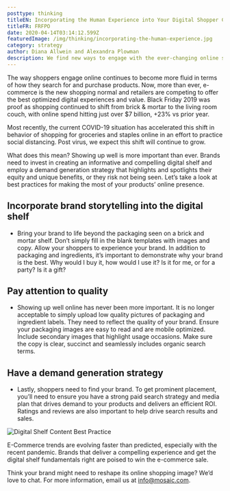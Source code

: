 ```yaml
---
posttype: thinking
titleEN: Incorporating the Human Experience into Your Digital Shopper Content
titleFR: FRFPO
date: 2020-04-14T03:14:12.599Z
featuredImage: /img/thinking/incorporating-the-human-experience.jpg
category: strategy
author: Diana Allwein and Alexandra Plowman
description: We find new ways to engage with the ever-changing online shopper. Attention to quality in brand storytelling.
---
```


The way shoppers engage online continues to become more fluid in terms of how they search for and purchase products. Now, more than ever, e-commerce is the new shopping normal and retailers are competing to offer the best optimized digital experiences and value. Black Friday 2019 was proof as shopping continued to shift from brick & mortar to the living room couch, with online spend hitting just over $7 billion, +23% vs prior year.

Most recently, the current COVID-19 situation has accelerated this shift in behavior of shopping for groceries and staples online in an effort to practice social distancing. Post virus, we expect this shift will continue to grow.  

What does this mean? Showing up well is more important than ever. Brands need to invest in creating an informative and compelling digital shelf and employ a demand generation strategy that highlights and spotlights their equity and unique benefits, or they risk not being seen. Let’s take a look at best practices for making the most of your products’ online presence.

## Incorporate brand storytelling into the digital shelf

* Bring your brand to life beyond the packaging seen on a brick and mortar shelf. Don’t simply fill in the blank templates with images and copy. Allow your shoppers to experience your brand. In addition to packaging and ingredients, it’s important to demonstrate why your brand is the best. Why would I buy it, how would I use it? Is it for me, or for a party? Is it a gift?

## Pay attention to quality

* Showing up well online has never been more important. It is no longer acceptable to simply upload low quality pictures of packaging and ingredient labels. They need to reflect the quality of your brand. Ensure your packaging images are easy to read and are mobile optimized. Include secondary images that highlight usage occasions. Make sure the copy is clear, succinct and seamlessly includes organic search terms.

## Have a demand generation strategy

* Lastly, shoppers need to find your brand. To get prominent placement, you’ll need to ensure you have a strong paid search strategy and media plan that drives demand to your products and delivers an efficient ROI. Ratings and reviews are also important to help drive search results and sales.

![Digital Shelf Content Best Practice](/img/thinking/incorporating-the-human-experience/digital-shelf.png)

E-Commerce trends are evolving faster than predicted, especially with the recent pandemic.   Brands that deliver a compelling experience and get the digital shelf fundamentals right are poised to win the e-commerce sale.

Think your brand might need to reshape its online shopping image? We’d love to chat. For more information, email us at [info@mosaic.com](mailto:info@mosaic.com).